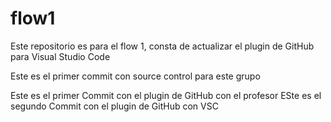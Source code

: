 # flow1
Este repositorio es para el flow 1, consta de actualizar el plugin de GitHub para Visual Studio Code

Este es el primer commit con source control para este grupo

Este es el primer Commit con el plugin de GitHub con el profesor
ESte es el segundo Commit con el plugin de GitHub con VSC
